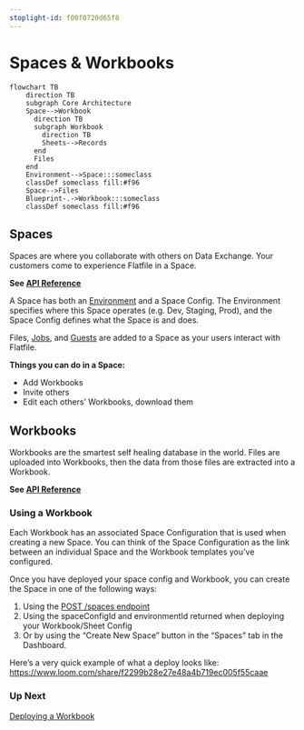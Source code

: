 ```yaml
---
stoplight-id: f00f0720d65f8
---
```


# Spaces & Workbooks

```mermaid
flowchart TB
    direction TB
    subgraph Core Architecture
    Space-->Workbook
      direction TB
      subgraph Workbook
        direction TB
        Sheets-->Records
      end
      Files
    end
    Environment-->Space:::someclass
    classDef someclass fill:#f96
    Space-->Files
    Blueprint-.->Workbook:::someclass
    classDef someclass fill:#f96
```

## Spaces

Spaces are where you collaborate with others on Data Exchange. Your customers come to experience Flatfile in a Space. 

**See [API Reference](../v10/b747858855192-list-spaces)**

A Space has both an [Environment](/docs/v10/docs/Auth.md#environments) and a Space Config. The Environment specifies where this Space operates (e.g. Dev, Staging, Prod), and the Space Config defines what the Space is and does.


Files, [Jobs](Agents.md), and [Guests](/docs/v10/docs/Auth.md#users--guests) are added to a Space as your users interact with Flatfile.

**Things you can do in a Space:**
- Add Workbooks
- Invite others
- Edit each others’ Workbooks, download them


## Workbooks

Workbooks are the smartest self healing database in the world. Files are uploaded into Workbooks, then the data from those files are extracted into a Workbook.

**See [API Reference](../v10/90de10e6918cb-list-workbooks)**

### Using a Workbook

Each Workbook has an associated Space Configuration that is used when creating a new Space. You can think of the Space Configuration as the link between an individual Space and the Workbook templates you’ve configured.

Once you have deployed your space config and Workbook, you can create the Space in one of the following ways:
1. Using the [POST /spaces endpoint](../v10/25e20c8ab61c5-create-a-space)
2. Using the  spaceConfigId  and  environmentId  returned when deploying your Workbook/Sheet Config
3. Or by using the “Create New Space” button in the “Spaces” tab in the Dashboard. 


Here’s a very quick example of what a deploy looks like: 
https://www.loom.com/share/f2299b28e27e48a4b719ec005f55caae 

### Up Next

[Deploying a Workbook](Deploying.md)



